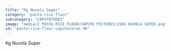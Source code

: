 ```yaml
---
title: "Kg Nuvola Super"
category: "pasta-rice-flour"
subcategory: "CAPUTOTURES"
image: "media/2 PASTA RICE FLOUR/CAPUTO PICTURES/25KG NUVOLA SUPER.png"
id: "pasta-rice-flour-caputotures-90"
---
```


Kg Nuvola Super
